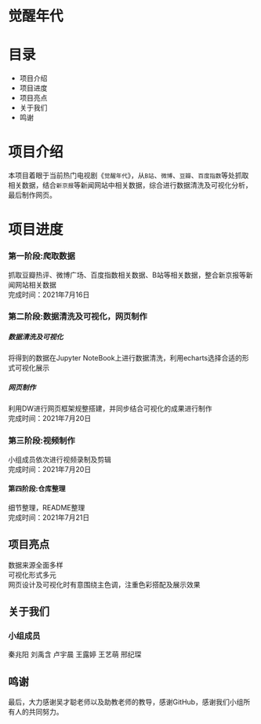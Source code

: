 # 觉醒年代
# 目录

* 项目介绍
* 项目进度
* 项目亮点
* 关于我们
* 鸣谢

# 项目介绍

本项目着眼于当前热门电视剧《`觉醒年代`》，从`B站`、`微博`、`豆瓣`、`百度指数`等处抓取相关数据，结合`新京报`等新闻网站中相关数据，综合进行数据清洗及可视化分析，最后制作网页。

# 项目进度

### 第一阶段:爬取数据
抓取豆瓣热评、微博广场、百度指数相关数据、B站等相关数据，整合新京报等新闻网站相关数据<br>
完成时间：2021年7月16日

### 第二阶段:数据清洗及可视化，网页制作
##### 数据清洗及可视化
将得到的数据在Jupyter NoteBook上进行数据清洗，利用echarts选择合适的形式可视化展示<br>
##### 网页制作
利用DW进行网页框架规整搭建，并同步结合可视化的成果进行制作<br>
完成时间：2021年7月20日

### 第三阶段:视频制作
小组成员依次进行视频录制及剪辑<br>
完成时间：2021年7月20日

#### 第四阶段:仓库整理
细节整理，README整理<br>
完成时间：2021年7月21日
## 项目亮点
数据来源全面多样<br>
可视化形式多元<br>
网页设计及可视化时有意围绕主色调，注重色彩搭配及展示效果<br>

## 关于我们
### 小组成员
秦兆阳 刘禹含 卢宇晨 王露婷 王艺萌 邢纪琛

## 鸣谢
最后，大力感谢吴才聪老师以及助教老师的教导，感谢GitHub，感谢我们小组所有人的共同努力。

